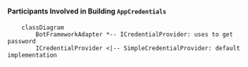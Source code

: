 #### Participants Involved in Building `AppCredentials`

```mermaid
    classDiagram
        BotFrameworkAdapter *-- ICredentialProvider: uses to get password
        ICredentialProvider <|-- SimpleCredentialProvider: default implementation
```